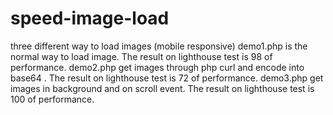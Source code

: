 # speed-image-load
three different way to load images (mobile responsive)
demo1.php is the normal way to load image. The result on lighthouse test is 98 of performance.
demo2.php get images through php curl and encode into base64 . The result on lighthouse test is 72 of performance. 
demo3.php get images in background and on scroll event. The result on lighthouse test is 100 of performance.
